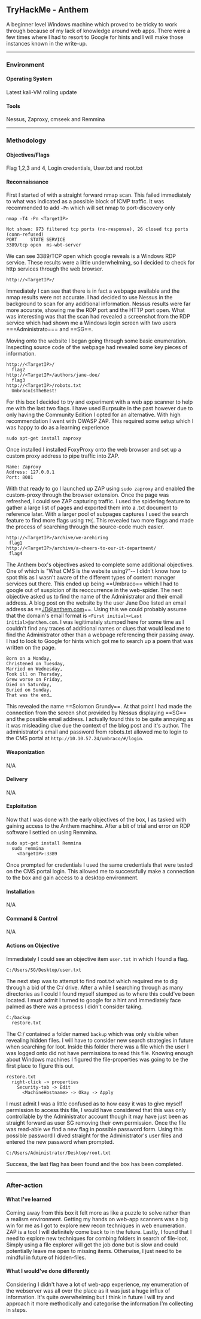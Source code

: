 ## TryHackMe - Anthem

A beginner level Windows machine which proved to be tricky to work through because of my lack of knowledge around web apps. There were a few times where I had to resort to Google for hints and I will make those instances known in the write-up.

---
### Environment
#### Operating System
Latest kali-VM rolling update
#### Tools
Nessus, Zaproxy, cmseek and Remmina

---
### Methodology
#### Objectives/Flags
Flag 1,2,3 and 4, Login credentials, User.txt and root.txt
#### Reconnaissance
First I started of with a straight forward nmap scan. This failed immediately to what was indicated as a possible block of ICMP traffic. It was recommended to add `-Pn` which will set nmap to port-discovery only
```
nmap -T4 -Pn <TargetIP>
```
```
Not shown: 973 filtered tcp ports (no-response), 26 closed tcp ports (conn-refused)
PORT     STATE SERVICE
3389/tcp open  ms-wbt-server
```
We can see 3389/TCP open which google reveals is a Windows RDP service.
These results were a little underwhelming, so I decided to check for http services through the web browser.
```
http://<TargetIP>/
```
Immediately I can see that there is in fact a webpage available and the nmap results were not accurate. I had decided to use Nessus in the background to scan for any additional information. Nessus results were far more accurate, showing me the RDP port and the HTTP port open. What was interesting was that the scan had revealed a screenshot from the RDP service which had shown me a Windows login screen with two users ===Administrato=== and ==SG==. 

Moving onto the website I began going through some basic enumeration. Inspecting source code of the webpage had revealed some key pieces of information.
```
http://<TargetIP>/
  flag2
http://<TargetIP>/authors/jane-doe/
  flag3
http://<TargetIP>/robots.txt
  UmbracoIsTheBest!
```
For this box I decided to try and experiment with a web app scanner to help me with the last two flags. I have used Burpsuite in the past however due to only having the Community Edition I opted for an alternative. With high recommendation  I went with OWASP ZAP. This required some setup which I was happy to do as a learning experience
```
sudo apt-get install zaproxy
```
Once installed I installed FoxyProxy onto the web browser and set up a custom proxy address to pipe traffic into ZAP.
```
Name: Zaproxy
Address: 127.0.0.1
Port: 8081
```
With that ready to go I launched up ZAP using ```sudo zaproxy``` and enabled the custom-proxy through the browser extension. Once the page was refreshed, I could see ZAP capturing traffic. I used the spidering feature to gather a large list of pages and exported them into a .txt document to reference later. With a larger pool of subpages captures I used the search feature to find more flags using ```TM{```. This revealed two more flags and made the process of searching through the source-code much easier.
```
http://<TargetIP>/archive/we-arehiring
 flag1
http://<TargetIP>/archive/a-cheers-to-our-it-department/
 flag4
```
The Anthem box's objectives asked to complete some additional objectives. One of which is "What CMS is the website using?"-- I didn't know how to spot this as I wasn't aware of the different types of content manager services out there. This ended up being ==Umbraco== which I had to google out of suspicion of its reoccurrence in the web-spider. The next objective asked us to find the name of the Administrator and their email address. A blog post on the website by the user Jane Doe listed an email address as ==JD@anthem.com==. Using this we could probably assume that the domain's email format is ``<First initial><Last initial>@anthem.com``.  I was legitimately stumped here for some time as I couldn't find any traces of additional names or clues that would lead me to find the Administrator other than a webpage referencing their passing away. I had to look to Google for hints which got me to search up a poem that was written on the page. 
```
Born on a Monday,  
Christened on Tuesday,  
Married on Wednesday,  
Took ill on Thursday,  
Grew worse on Friday,  
Died on Saturday,  
Buried on Sunday.  
That was the end…
```
This revealed the name ==Solomon Grundy==. At that point I had made the connection from the screen shot provided by Nessus displaying ==SG== and the possible email address. I actually found this to be quite annoying as it was misleading  clue due the context of the blog post and it's author. The administrator's email and password from robots.txt allowed me to login to the CMS portal at ```http://10.10.57.24/umbraco/#/login```.
#### Weaponization 
N/A
#### Delivery
N/A
#### Exploitation
Now that I was done with the early objectives of the box, I as tasked with gaining access to the Anthem machine. After a bit of trial and error on RDP software I settled on using Remmina.
```
sudo apt-get install Remmina
  sudo remmina
    <TargetIP>:3389
```
Once prompted for credentials I used the same credentials that were tested on the CMS portal login. This allowed me to successfully make a connection to the box and gain access to a desktop environment.
#### Installation 
N/A
#### Command & Control
N/A
#### Actions on Objective
 Immediately I could see an objective item ```user.txt``` in which I found a flag. 
 ```
 C:/Users/SG/Desktop/user.txt
 ```
 
 The next step was to attempt to find root.txt which required me to dig through a bid of the C:/ drive. After a while I searching through as many directories as I could I found myself stumped as to where this could've been located. I must admit I turned to google for a hint and immediately face palmed as there was a process I didn't consider taking. 
 ```
 C:/backup
   restore.txt
 ```
  The C:/ contained a folder named ```backup``` which was only visible when revealing hidden files. I will have to consider new search strategies in future when searching for loot. Inside this folder there was a file which the user I was logged onto did not have permissions to read this file. Knowing enough about Windows machines I figured the file-properties was going to be the first place to figure this out.
 ```
 restore.txt
   right-click -> properties
     Security-tab -> Edit
       <MachineHostname> -> Okay -> Apply 
 ```
I must admit I was a little confused as to how easy it was to give myself permission to access this file, I would have considered that this was only controllable by the Administrator account though it may have just been as straight forward as user SG removing their own permission. Once the file was read-able we find a new flag in possible password form.
Using this possible password I dived straight for the Administrator's user files and entered the new password when prompted.
```
C:/Users/Administrator/Desktop/root.txt
```
Success, the last flag has been found and the box has been completed.

---
### After-action
#### What I've learned
Coming away from this box it felt more as like a puzzle to solve rather than a realism environment. Getting my hands on web-app scanners was a big win for me as I got to explore new recon techniques in web enumeration. ZAP is a tool I will definitely come back to in the future. Lastly, I found that I need to explore new techniques for combing folders in search of file-loot. Simply using a file explorer will get the job done but is slow and could potentially leave me open to missing items. Otherwise, I just need to be mindful in future of hidden-files. 
#### What I would've done differently
Considering I didn't have a lot of web-app experience, my enumeration of the webserver was all over the place as it was just a huge influx of information. It's quite overwhelming but I think in future I will try and approach it more methodically and categorise the information I'm collecting in steps.
